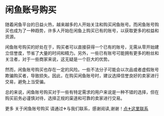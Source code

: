 # 闲鱼账号购买

随着闲鱼平台的日益火热，越来越多的人开始关注和购买闲鱼账号。而闲鱼账号购买也成为了一种趋势，许多人开始在闲鱼上购买已有的账号，以获取更多的权益和资源。

闲鱼账号购买的好处在于，购买者可以直接获得一个已有的账号，无需从零开始建立信誉度，节省了大量的时间和精力。另外，一些已有账号可能拥有更多的粉丝和关注者，对于一些商家来说，这无疑是一个巨大的优势。

然而，闲鱼账号购买也存在一定的风险。一些不法分子可能会以次品或者虚假账号欺骗购买者，导致损失。因此，在购买闲鱼账号时，建议选择信誉良好的卖家进行交易，避免上当受骗。

总的来说，闲鱼账号购买对于一些有特定需求的用户来说是一种不错的选择，但在购买前务必谨慎对待，选择正规的渠道和可靠的卖家进行交易。

更多 关于闲鱼账号购买 请通过✈与我们联系，感谢阅读,谢谢！[点✈这里联系](https://t.me/sjlmbot)